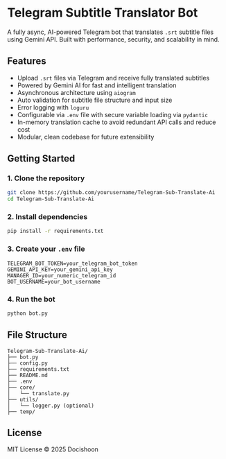 # Telegram Subtitle Translator Bot

A fully async, AI-powered Telegram bot that translates `.srt` subtitle files using Gemini API. Built with performance, security, and scalability in mind.

## Features

- Upload `.srt` files via Telegram and receive fully translated subtitles
- Powered by Gemini AI for fast and intelligent translation
- Asynchronous architecture using `aiogram`
- Auto validation for subtitle file structure and input size
- Error logging with `loguru`
- Configurable via `.env` file with secure variable loading via `pydantic`
- In-memory translation cache to avoid redundant API calls and reduce cost
- Modular, clean codebase for future extensibility

## Getting Started

### 1. Clone the repository
```bash
git clone https://github.com/yourusername/Telegram-Sub-Translate-Ai
cd Telegram-Sub-Translate-Ai
```

### 2. Install dependencies
```bash
pip install -r requirements.txt
```

### 3. Create your `.env` file
```env
TELEGRAM_BOT_TOKEN=your_telegram_bot_token
GEMINI_API_KEY=your_gemini_api_key
MANAGER_ID=your_numeric_telegram_id
BOT_USERNAME=your_bot_username
```

### 4. Run the bot
```bash
python bot.py
```

## File Structure
```
Telegram-Sub-Translate-Ai/
├── bot.py
├── config.py
├── requirements.txt
├── README.md
├── .env
├── core/
│   └── translate.py
├── utils/
│   └── logger.py (optional)
├── temp/
```

## License
MIT License © 2025 Docishoon
